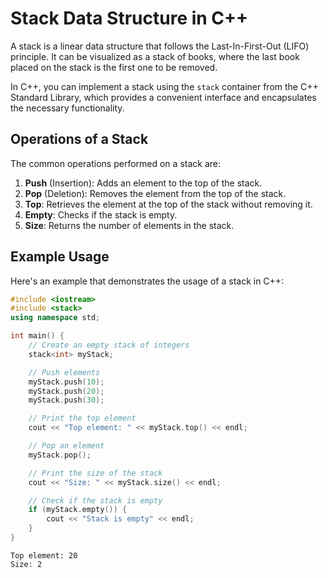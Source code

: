 # Stack Data Structure in C++

A stack is a linear data structure that follows the Last-In-First-Out (LIFO) principle. It can be visualized as a stack of books, where the last book placed on the stack is the first one to be removed.

In C++, you can implement a stack using the `stack` container from the C++ Standard Library, which provides a convenient interface and encapsulates the necessary functionality.

## Operations of a Stack

The common operations performed on a stack are:

1. **Push** (Insertion): Adds an element to the top of the stack.
2. **Pop** (Deletion): Removes the element from the top of the stack.
3. **Top**: Retrieves the element at the top of the stack without removing it.
4. **Empty**: Checks if the stack is empty.
5. **Size**: Returns the number of elements in the stack.

## Example Usage

Here's an example that demonstrates the usage of a stack in C++:

```cpp
#include <iostream>
#include <stack>
using namespace std;

int main() {
    // Create an empty stack of integers
    stack<int> myStack;

    // Push elements
    myStack.push(10);
    myStack.push(20);
    myStack.push(30);

    // Print the top element
    cout << "Top element: " << myStack.top() << endl;

    // Pop an element
    myStack.pop();

    // Print the size of the stack
    cout << "Size: " << myStack.size() << endl;

    // Check if the stack is empty
    if (myStack.empty()) {
        cout << "Stack is empty" << endl;
    }
}

```
```
Top element: 20
Size: 2
```
